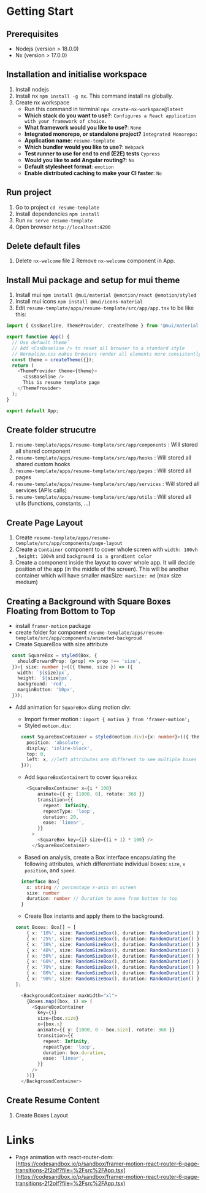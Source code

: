 # Getting Start

## Prerequisites

- Nodejs (version > 18.0.0)
- Nx (version > 17.0.0)

## Installation and initialise workspace

1. Install nodejs
2. Install nx `npm install -g nx`. This command install nx globally.
3. Create nx workspace
    - Run this command in terminal `npx create-nx-workspace@latest`
    - **Which stack do you want to use?**: `Configures a React application with your framework of choice.`
    - **What framework would you like to use?**: `None`
    - **Integrated monorepo, or standalone project?** `Integrated Monorepo:`
    - **Application name**: `resume-template`
    - **Which bundler would you like to use?**: `Webpack`
    - **Test runner to use for end to end (E2E) tests** `Cypress`
    - **Would you like to add Angular routing?**: `No`
    - **Default stylesheet format**: `emotion`
    - **Enable distributed caching to make your CI faster**: `No`

## Run project

1. Go to project `cd resume-template`
2. Install dependencies `npm install`
3. Run `nx serve resume-template`
4. Open browser `http://localhost:4200`

## Delete default files

1. Delete `nx-welcome` file
2  Remove `nx-welcome` component in App.

## Install Mui package and setup for mui theme

1. Install mui `npm install @mui/material @emotion/react @emotion/styled`
2. Install mui icons `npm install @mui/icons-material`
3. Edit `resume-template/apps/resume-template/src/app/app.tsx` to be like this:

```javascript
import { CssBaseline, ThemeProvider, createTheme } from '@mui/material';

export function App() {
  // Use default theme`
  // Add <CssBaseline /> to reset all browser to a standard style
  // Normalize.css makes browsers render all elements more consistently and in line with modern standards. It precisely targets only the styles that need normalizing.
  const theme = createTheme({});
  return (
    <ThemeProvider theme={theme}>
      <CssBaseline />
      This is resume template page
    </ThemeProvider>
  );
}

export default App;

```

## Create folder strucutre

1. `resume-template/apps/resume-template/src/app/components` : Will stored all shared component
2. `resume-template/apps/resume-template/src/app/hooks` : Will stored all shared custom hooks
3. `resume-template/apps/resume-template/src/app/pages` : Will stored all pages
4. `resume-template/apps/resume-template/src/app/services` : Will stored all services (APIs calls)
5. `resume-template/apps/resume-template/src/app/utils` : Will stored all utils (functions, constants, ...)


## Create Page Layout

1. Create `resume-template/apps/resume-template/src/app/components/page-layout`
2. Create a `Container` component to cover whole screen with `width: 100vh` , `height: 100vh` and `background is a grandient color`
3. Create a component inside the layout to cover whole app. It will decide position of the app (in the middle of the screen).
This will be another container which will have smaller maxSize: `maxSize: md` (max size medium)

## Creating a Background with Square Boxes Floating from Bottom to Top

- install `framer-motion` package
- create folder for component `resume-template/apps/resume-template/src/app/components/animated-backgroud`
- Create SquareBox with size attribute

```typescript
  const SquareBox = styled(Box, {
    shouldForwardProp: (prop) => prop !== 'size',
  })<{ size: number }>(({ theme, size }) => ({
    width: `${size}px`,
    height: `${size}px`,
    background: 'red',
    marginBottom: '10px',
  }));
```

- Add animation for `SquareBox` dùng motion div:

  - Import farmer motion : `import { motion } from 'framer-motion';`
  - Styled `motion.div`:

  ```typescript
    const SquareBoxContainer = styled(motion.div)<{x: number}>(({ theme, x }) => ({
      position: 'absolute',
      display: 'inline-block',
      top: 0,
      left: x, //left attributes are different to see multiple boxes
    }));
  ```

  - Add `SquareBoxContainert` to cover `SquareBox`

  ```typescript
      <SquareBoxContainer x={i * 100}
          animate={{ y: [1000, 0], rotate: 360 }}
          transition={{
            repeat: Infinity,
            repeatType: 'loop',
            duration: 20,
            ease: 'linear',
          }}
        >
          <SquareBox key={i} size={(i + 1) * 100} />
        </SquareBoxContainer>
  ```

  - Based on analysis, create a Box interface encapsulating the following attributes, which differentiate individual boxes: `size`, `x position`, and `speed`.

  ```typescript
    interface Box{
      x: string // percentage x-axis on screen
      size: number
      duration: number // Duration to move from bottom to top
    }
  ```

  - Create Box instants and apply them to the background.

  ```typescript
  const Boxes: Box[] = [
      { x: '10%', size: RandomSizeBox(), duration: RandomDuration() },
      { x: '25%', size: RandomSizeBox(), duration: RandomDuration() },
      { x: '30%', size: RandomSizeBox(), duration: RandomDuration() },
      { x: '40%', size: RandomSizeBox(), duration: RandomDuration() },
      { x: '50%', size: RandomSizeBox(), duration: RandomDuration() },
      { x: '60%', size: RandomSizeBox(), duration: RandomDuration() },
      { x: '70%', size: RandomSizeBox(), duration: RandomDuration() },
      { x: '80%', size: RandomSizeBox(), duration: RandomDuration() },
      { x: '90%', size: RandomSizeBox(), duration: RandomDuration() },
  ];
  ```

  ```typescript
    <BackgroundContainer maxWidth="xl">
      {Boxes.map((box, i) => (
        <SquareBoxContainer
          key={i}
          size={box.size}
          x={box.x}
          animate={{ y: [1000, 0 - box.size], rotate: 360 }}
          transition={{
            repeat: Infinity,
            repeatType: 'loop',
            duration: box.duration,
            ease: 'linear',
          }}
        />
      ))}
    </BackgroundContainer>
  ```

## Create Resume Content

1. Create Boxes Layout







# Links

- Page animation with react-router-dom: [https://codesandbox.io/p/sandbox/framer-motion-react-router-6-page-transitions-2f2olf?file=%2Fsrc%2FApp.tsx](https://codesandbox.io/p/sandbox/framer-motion-react-router-6-page-transitions-2f2olf?file=%2Fsrc%2FApp.tsx)
